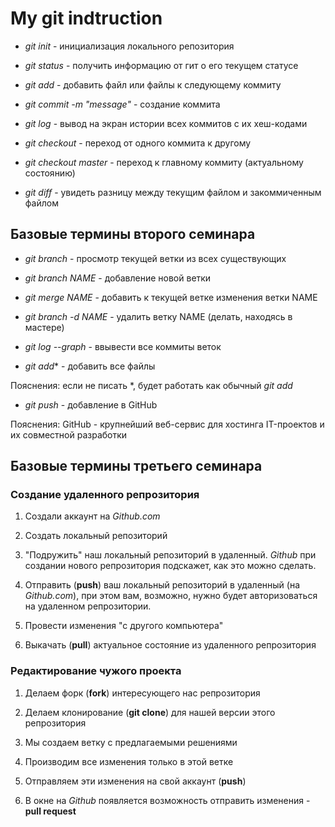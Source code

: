# My git indtruction
* *git init* - инициализация локального репозитория

* *git status* - получить информацию от гит о его текущем статусе


* *git add* - добавить файл или файлы к следующему коммиту

* *git commit -m "message"* - создание коммита

* *git log* - вывод на экран истории всех коммитов с их хеш-кодами

* *git checkout* - переход от одного коммита к другому

* *git checkout master* - переход к главному коммиту (актуальному состоянию)

* *git diff* - увидеть разницу между текущим файлом и закоммиченным файлом

## Базовые термины второго семинара

* *git branch* - просмотр текущей ветки из всех существующих

* *git branch NAME* - добавление новой ветки

* *git merge NAME* - добавить к текущей ветке изменения ветки NAME

* *git branch -d NAME* - удалить ветку NAME (делать, находясь в мастере)

* *git log --graph* - ввывести все коммиты веток

* *git add** - добавить все файлы

Пояснения: если не писать *, будет работать как обычный *git add*
* *git push* - добавление в GitHub
 
Пояснения: GitHub - крупнейший веб-сервис для хостинга IT-проектов и их совместной разработки

## Базовые термины третьего семинара

### Создание удаленного репрозитория

1. Создали аккаунт на _Github.com_

2. Создать локальный репозиторий

3. "Подружить" наш локальный репозиторий в удаленный. _Github_ при создании нового репрозитория подскажет, как это можно сделать.

4. Отправить (__push__) ваш локальный репозиторий в удаленный (на _Github.com_), при этом вам, возможно, нужно будет авторизоваться на удаленном репрозитории.

5. Провести изменения "с другого компьютера"

6. Выкачать (__pull__) актуальное состояние из удаленного репрозитория

### Редактирование чужого проекта

1. Делаем форк (__fork__) интересующего нас репрозитория

2. Делаем клонирование (__git clone__) для нашей версии этого репрозитория

3. Мы создаем ветку с предлагаемыми решениями

4. Производим все изменения только в этой ветке

5. Отправляем эти изменения на свой аккаунт (__push__)

6. В окне на _Github_ появляется возможность отправить изменения - __pull request__

